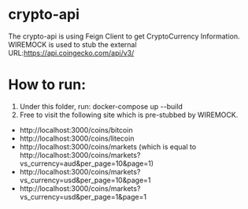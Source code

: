 # crypto-api

The crypto-api is using Feign Client to get CryptoCurrency Information. 
WIREMOCK is used to stub the external URL:https://api.coingecko.com/api/v3/

# How to run:
1.  Under this folder, run: docker-compose up --build
2.  Free to visit the following site which is pre-stubbed by WIREMOCK.
* http://localhost:3000/coins/bitcoin
* http://localhost:3000/coins/litecoin
* http://localhost:3000/coins/markets (which is equal to http://localhost:3000/coins/markets?vs_currency=aud&per_page=10&page=1)
* http://localhost:3000/coins/markets?vs_currency=usd&per_page=10&page=1
* http://localhost:3000/coins/markets?vs_currency=usd&per_page=1&page=1

